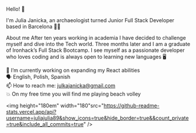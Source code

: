Hello! 👋

I'm Julia Janicka, an archaeologist turned Junior Full Stack Developer based in Barcelona 👩‍💻

About me
After ten years working in academia I have decided to challenge myself and dive into the Tech world. Three months later and I am a graduate of Ironhack’s Full Stack Bootcamp. I see myself as a passionate developer who loves coding and is always open to learning new languages 🖥️

🔭 I’m currently working on expanding my React abilities 
</br>
🗣 English, Polish, Spanish </br>
📫 How to reach me: julkajanicka@gmail.com </br>
💥 On my free time you will find me playing beach volley 


<img height="180em" width="180"src="https://github-readme-stats.vercel.app/api?username=juliajulia89&show_icons=true&hide_border=true&&count_private=true&include_all_commits=true" />

